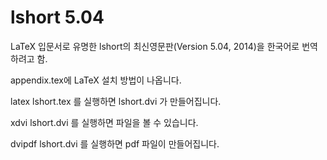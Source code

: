 # lshort 5.04
LaTeX  입문서로 유명한 lshort의 최신영문판(Version 5.04, 2014)을 한국어로 번역하려고 함.

appendix.tex에 LaTeX 설치 방법이 나옵니다.

latex lshort.tex 를 실행하면 lshort.dvi 가 만들어집니다.

xdvi lshort.dvi 를 실행하면 파일을 볼 수 있습니다.

dvipdf lshort.dvi 를 실행하면 pdf 파일이 만들어집니다.
